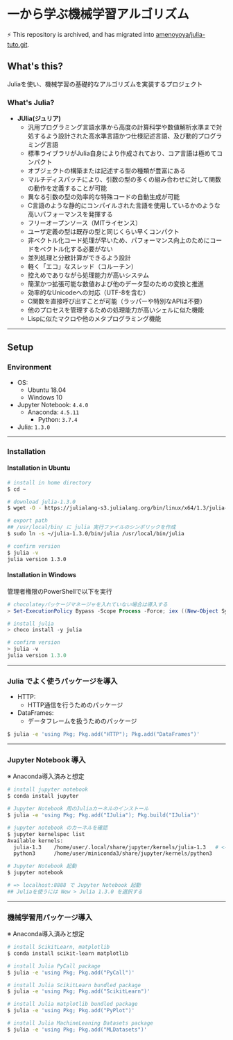 # 一から学ぶ機械学習アルゴリズム

⚡ This repository is archived, and has migrated into [amenoyoya/julia-tuto.git](https://github.com/amenoyoya/julia-tuto).

## What's this?

Juliaを使い、機械学習の基礎的なアルゴリズムを実装するプロジェクト

### What's Julia?
- **JUlia(ジュリア)**
    - 汎用プログラミング言語水準から高度の計算科学や数値解析水準まで対処するよう設計された高水準言語かつ仕様記述言語、及び動的プログラミング言語
    - 標準ライブラリがJulia自身により作成されており、コア言語は極めてコンパクト
    - オブジェクトの構築または記述する型の種類が豊富にある
    - マルチディスパッチにより、引数の型の多くの組み合わせに対して関数の動作を定義することが可能
    - 異なる引数の型の効率的な特殊コードの自動生成が可能
    - C言語のような静的にコンパイルされた言語を使用しているかのような高いパフォーマンスを発揮する
    - フリーオープンソース（MITライセンス）
    - ユーザ定義の型は既存の型と同じくらい早くコンパクト
    - 非ベクトル化コード処理が早いため、パフォーマンス向上のためにコードをベクトル化する必要がない
    - 並列処理と分散計算ができるよう設計
    - 軽く「エコ」なスレッド（コルーチン）
    - 控えめでありながら処理能力が高いシステム
    - 簡潔かつ拡張可能な数値および他のデータ型のための変換と推進
    - 効率的なUnicodeへの対応（UTF-8を含む）
    - C関数を直接呼び出すことが可能（ラッパーや特別なAPIは不要）
    - 他のプロセスを管理するための処理能力が高いシェルに似た機能
    - Lispに似たマクロや他のメタプログラミング機能


***

## Setup

### Environment
- OS:
    - Ubuntu 18.04
    - Windows 10
- Jupyter Notebook: `4.4.0`
    - Anaconda: `4.5.11`
        - Python: `3.7.4`
- Julia: `1.3.0`

---

### Installation

#### Installation in Ubuntu
```bash
# install in home directory
$ cd ~

# download julia-1.3.0
$ wget -O - https://julialang-s3.julialang.org/bin/linux/x64/1.3/julia-1.3.0-linux-x86_64.tar.gz | tar zxvf -

# export path
## /usr/local/bin/ に julia 実行ファイルのシンボリックを作成
$ sudo ln -s ~/julia-1.3.0/bin/julia /usr/local/bin/julia

# confirm version
$ julia -v
julia version 1.3.0
```

#### Installation in Windows
管理者権限のPowerShellで以下を実行

```powershell
# chocolateyパッケージマネージャを入れていない場合は導入する
> Set-ExecutionPolicy Bypass -Scope Process -Force; iex ((New-Object System.Net.WebClient).DownloadString('https://chocolatey.org/install.ps1'))

# install julia
> choco install -y julia

# confirm version
> julia -v
julia version 1.3.0
```

---

### Julia でよく使うパッケージを導入
- HTTP:
    - HTTP通信を行うためのパッケージ
- DataFrames:
    - データフレームを扱うためのパッケージ

```bash
$ julia -e 'using Pkg; Pkg.add("HTTP"); Pkg.add("DataFrames")'
```

---

### Jupyter Notebook 導入
※ Anaconda導入済みと想定

```bash
# install jupyter notebook
$ conda install jupyter

# Jupyter Notebook 用のJuliaカーネルのインストール
$ julia -e 'using Pkg; Pkg.add("IJulia"); Pkg.build("IJulia")'

# jupyter notebook のカーネルを確認
$ jupyter kernelspec list
Available kernels:
  julia-1.3    /home/user/.local/share/jupyter/kernels/julia-1.3   # <- Juliaが使えるようになっている
  python3      /home/user/miniconda3/share/jupyter/kernels/python3

# Jupyter Notebook 起動
$ jupyter notebook

# => localhost:8888 で Jupyter Notebook 起動
## Juliaを使うには New > Julia 1.3.0 を選択する
```

---

### 機械学習用パッケージ導入
※ Anaconda導入済みと想定

```bash
# install ScikitLearn, matplotlib
$ conda install scikit-learn matplotlib

# install Julia PyCall package
$ julia -e 'using Pkg; Pkg.add("PyCall")'

# install Julia ScikitLearn bundled package
$ julia -e 'using Pkg; Pkg.add("ScikitLearn")'

# install Julia matplotlib bundled package
$ julia -e 'using Pkg; Pkg.add("PyPlot")'

# install Julia MachineLeaning Datasets package
$ julia -e 'using Pkg; Pkg.add("MLDatasets")'
```
